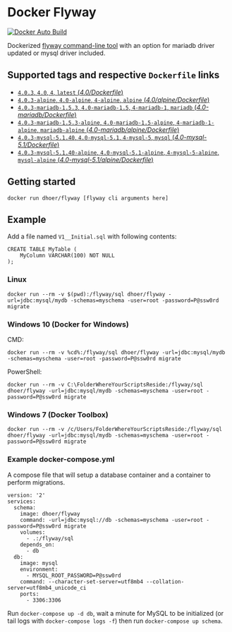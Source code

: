 # Docker Flyway

[![Docker Auto Build](https://img.shields.io/docker/automated/dhoer/flyway.svg?style=flat-square)][docker]

[docker]: https://hub.docker.com/r/dhoer/flyway/

Dockerized [flyway command-line tool](https://flywaydb.org/getstarted/firststeps/commandline) with an option for mariadb driver updated or mysql driver included.

## Supported tags and respective `Dockerfile` links

-	[`4.0.3`, `4.0`, `4`, `latest` (*4.0/Dockerfile*)](https://github.com/dhoer/docker-flyway/blob/master/4.0/Dockerfile)
-	[`4.0.3-alpine`, `4.0-alpine`, `4-alpine`, `alpine` (*4.0/alpine/Dockerfile*)](https://github.com/dhoer/docker-flyway/blob/master/4.0/alpine/Dockerfile)
-	[`4.0.3-mariadb-1.5.3`, `4.0-mariadb-1.5`, `4-mariadb-1`, `mariadb` (*4.0-mariadb/Dockerfile*)](https://github.com/dhoer/docker-flyway/blob/master/4.0-mariadb/Dockerfile)
-	[`4.0.3-mariadb-1.5.3-alpine`, `4.0-mariadb-1.5-alpine`, `4-mariadb-1-alpine`, `mariadb-alpine` (*4.0-mariadb/alpine/Dockerfile*)](https://github.com/dhoer/docker-flyway/blob/master/4.0-mariadb/alpine/Dockerfile)
-	[`4.0.3-mysql-5.1.40`, `4.0-mysql-5.1`, `4-mysql-5`, `mysql` (*4.0-mysql-5.1/Dockerfile*)](https://github.com/dhoer/docker-flyway/blob/master/4.0-mysql-5.1/Dockerfile)
-	[`4.0.3-mysql-5.1.40-alpine`, `4.0-mysql-5.1-alpine`, `4-mysql-5-alpine`, `mysql-alpine` (*4.0-mysql-5.1/alpine/Dockerfile*)](https://github.com/dhoer/docker-flyway/blob/master/4.0-mysql-5.1/alpine/Dockerfile)

## Getting started

`docker run dhoer/flyway [flyway cli arguments here]`

## Example

Add a file named `V1__Initial.sql` with following contents:

```
CREATE TABLE MyTable (
    MyColumn VARCHAR(100) NOT NULL
);

```

### Linux
`docker run --rm -v $(pwd):/flyway/sql dhoer/flyway -url=jdbc:mysql/mydb -schemas=myschema -user=root -password=P@ssw0rd migrate`

### Windows 10 (Docker for Windows)
CMD:

`docker run --rm -v %cd%:/flyway/sql dhoer/flyway -url=jdbc:mysql/mydb -schemas=myschema -user=root -password=P@ssw0rd migrate`

PowerShell:

`docker run --rm -v C:\FolderWhereYourScriptsReside:/flyway/sql dhoer/flyway -url=jdbc:mysql/mydb -schemas=myschema -user=root -password=P@ssw0rd migrate`

### Windows 7 (Docker Toolbox)

`docker run --rm -v /c/Users/FolderWhereYourScriptsReside:/flyway/sql dhoer/flyway -url=jdbc:mysql/mydb -schemas=myschema -user=root -password=P@ssw0rd migrate`

### Example docker-compose.yml

A compose file that will setup a database container and a container to perform migrations.

```
version: '2'
services:
  schema:
    image: dhoer/flyway
    command: -url=jdbc:mysql://db -schemas=myschema -user=root -password=P@ssw0rd migrate
    volumes:
      - .:/flyway/sql
    depends_on:
      - db
  db:
    image: mysql
    environment:
      - MYSQL_ROOT_PASSWORD=P@ssw0rd
    command: --character-set-server=utf8mb4 --collation-server=utf8mb4_unicode_ci
    ports:
      - 3306:3306
```

Run `docker-compose up -d db`, wait a minute for MySQL to be initialized (or tail logs with `docker-compose logs -f`) then run `docker-compose up schema`.
